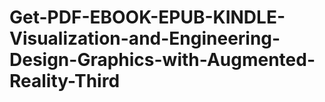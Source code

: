 # Get-PDF-EBOOK-EPUB-KINDLE-Visualization-and-Engineering-Design-Graphics-with-Augmented-Reality-Third